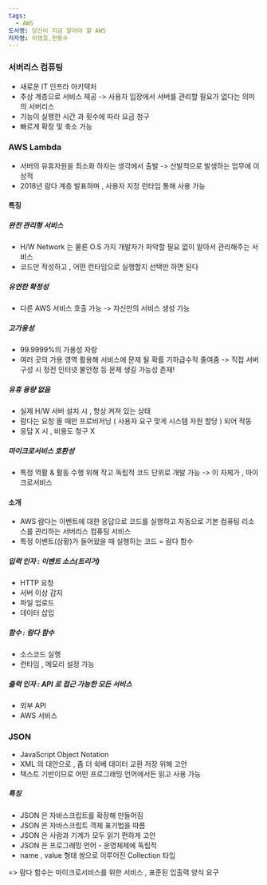 ```yaml
---
tags:
  - AWS
도서명: 당신이 지금 알아야 할 AWS
저자명: 이영호,한동수
---
```

### 서버리스 컴퓨팅

- 새로운 IT 인프라 아키텍처
- 추상 계층으로 서비스 제공
	-> 사용자 입장에서 서버를 관리할 필요가 없다는 의미의 서버리스
- 기능이 실행한 시간 과 횟수에 따라 요금 청구
- 빠르게 확장 및 축소 가능

### AWS Lambda

- 서버의 유휴자원을 최소화 하자는 생각에서 출발
	-> 산발적으로 발생하는 업무에 이상적
- 2018년 람다 계층 발표하며 , 사용자 지정 런타임 통해 사용 가능

#### 특징
##### 완전 관리형 서비스
- H/W Network 는 물론 O.S 가지 개발자가 파악할 필요 없이 알아서 관리해주는 서비스
- 코드만 작성하고 , 어떤 런타임으로 실행할지 선택만 하면 된다
##### 유연한 확정성
- 다른 AWS 서비스 호출 가능
	-> 자신만의 서비스 생성 가능
##### 고가용성
- 99.9999%의 가용성 자랑
- 여러 곳의 가용 영역 활용해 서비스에 문제 될 확률 기하급수적 줄여줌
	-> 직접 서버 구성 시 정전 인터넷 불안정 등 문제 생길 가능성 존재!
##### 유휴 용량 없음
- 실제 H/W 서버 설치 시 , 항상 켜져 있는 상태
- 람다는 요청 올 때만 프로비저닝 ( 사용자 요구 맞게 시스템 자원 할당 ) 되어 작동
- 응답 X 시 , 비용도 청구 X
##### 마이크로서비스 호환성
- 특정 역활 & 활동 수행 위해 작고 독립적 코드 단위로 개발 가능
	-> 이 자체가 , 마이크로서비스

#### 소개
- AWS 람다는 이벤트에 대한 응답으로 코드를 실행하고 자동으로 기본 컴퓨팅 리소스를 관리하는 서버리스 컴퓨팅 서비스
- 특정 이벤트(상황)가 들어왔을 때 실행하는 코드 = 람다 함수
##### 입력 인자 : 이벤트 소스(트리거)
- HTTP 요청
- 서버 이상 감지
- 파일 업로드
- 데이터 삽입
##### 함수 : 람다 함수
- 소스코드 실행
- 런타임 , 메모리 설정 가능
##### 출력 인자 : API 로 접근 가능한 모든 서비스
- 외부 API
- AWS 서비스

### JSON
- JavaScript Object Notation
- XML 의 대안으로 , 좀 더 쉭베 데이터 교환 저장 위해 고안
- 텍스트 기반이므로 어떤 프로그래밍 언어에서든 읽고 사용 가능
##### 특징
- JSON 은 자바스크립트를 확장해 만들어짐
- JSON 은 자바스크립트 객체 표기법을 따름
- JSON 은 사람과 기계가 모두 읽기 편하게 고안
- JSON 은 프로그래밍 언어 - 운영체제에 독립적
- name , value 형태 쌍으로 이루어진 Collection 타입

=> 람다 함수는 마이크로서비스를 위한 서비스 , 표준된 입출력 양식 요구
